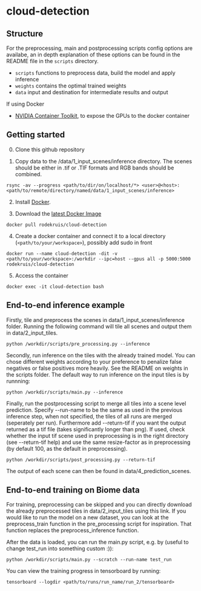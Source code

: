 # cloud-detection







## Structure
For the preprocessing, main and postprocessing scripts config options are availabe, an in depth explanation of these options can be found in the README file in the `scripts` directory.
* `scripts` functions to preprocess data, build the model and apply inference
* `weights` contains the optimal trained weights
* `data` input and destination for intermediate results and output



If using Docker
* [NVIDIA Container Toolkit](https://docs.nvidia.com/datacenter/cloud-native/container-toolkit/install-guide.html), to expose the GPUs to the docker container








## Getting started
0. Clone this github repository

1. Copy data to the /data/1_input_scenes/inference directory. The scenes should be either in .tif or .TIF formats and RGB bands should be combined.
```
rsync -av --progress <path/to/dir/on/localhost/*> <user>@<host>:<path/to/remote/directory/named/data/1_input_scenes/inference> 
```

2. Install [Docker](https://www.docker.com/get-started).

3. Download the [latest Docker Image](https://hub.docker.com/r/rodekruis/automated-building-detection)
```
docker pull rodekruis/cloud-detection
```
4. Create a docker container and connect it to a local directory (`<path/to/your/workspace>`), possibly add sudo in front
```
docker run --name cloud-detection -dit -v <path/to/your/workspace>:/workdir --ipc=host --gpus all -p 5000:5000 rodekruis/cloud-detection
```
5. Access the container
```
docker exec -it cloud-detection bash
```




## End-to-end inference example
Firstly, tile and preprocess the scenes in data/1_input_scenes/inference folder. Running the following command will tile all scenes and output them in data/2_input_tiles.
```
python /workdir/scripts/pre_processing.py --inference
```

Secondly, run inference on the tiles with the already trained model. You can chose different weights according to your preference to penalize false negatives or false positives more heavily. See the README on weights in the scripts folder. The default way to run inference on the input tiles is by runnning:


```
python /workdir/scripts/main.py --inference 
```


Finally, run the postprocessing script to merge all tiles into a scene level prediction. Specify --run-name to be the same as used in the previous inference step, when not specified, the tiles of all runs are merged (seperately per run). Furthermore add --return-tif if you want the output returned as a tif file (takes significantly longer than png). If used, check whether the input tif scene used in preprocessing is in the right directory (see --return-tif help) and use the same resize-factor as in preprocessing (by default 100, as the default in preprocessing).
```
python /workdir/scripts/post_processing.py --return-tif 
```

The output of each scene can then be found in data/4_prediction_scenes.




## End-to-end training on Biome data
For training, preprocessing can be skipped and you can directly download the already preprocessed tiles in data/2_input_tiles using this link. If you would like to run the model on a new dataset, you can look at the preprocess_train function in the pre_processing script for inspiration. That function replaces the preprocess_inference function.

After the data is loaded, you can run the main.py script, e.g. by (useful to change test_run into something custom :)):

```
python /workdir/scripts/main.py --scratch --run-name test_run 
```

You can view the training progress in tensorboard by running:

```
tensorboard --logdir <path/to/runs/run_name/run_2/tensorboard>
```





